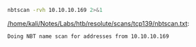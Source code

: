 ```bash
nbtscan -rvh 10.10.10.169 2>&1
```

[/home/kali/Notes/Labs/htb/resolute/scans/tcp139/nbtscan.txt](file:///home/kali/Notes/Labs/htb/resolute/scans/tcp139/nbtscan.txt):

```
Doing NBT name scan for addresses from 10.10.10.169



```
